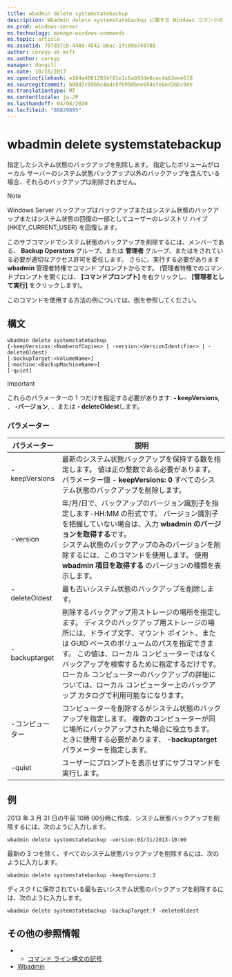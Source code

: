 ```yaml
---
title: wbadmin delete systemstatebackup
description: Wbadmin delete systemstatebackup に関する Windows コマンドのトピックでは、指定したシステム状態のバックアップが削除されます。
ms.prod: windows-server
ms.technology: manage-windows-commands
ms.topic: article
ms.assetid: 707d37cb-448d-4542-b6ac-1fc89e749788
author: coreyp-at-msft
ms.author: coreyp
manager: dongill
ms.date: 10/16/2017
ms.openlocfilehash: e184a40612024f81e1c6ab93de8cec4a63eee578
ms.sourcegitcommit: b00d7c8968c4adc8f699dbee694afe6ed36bc9de
ms.translationtype: MT
ms.contentlocale: ja-JP
ms.lasthandoff: 04/08/2020
ms.locfileid: "80829895"
---
```

# <a name="wbadmin-delete-systemstatebackup"></a>wbadmin delete systemstatebackup



指定したシステム状態のバックアップを削除します。 指定したボリュームがローカル サーバーのシステム状態バックアップ以外のバックアップを含んでいる場合、それらのバックアップは削除されません。

> [!NOTE]
> Windows Server バックアップはバックアップまたはシステム状態のバックアップまたはシステム状態の回復の一部としてユーザーのレジストリ ハイブ (HKEY_CURRENT_USER) を回復します。

このサブコマンドでシステム状態のバックアップを削除するには、メンバーである、 **Backup Operators** グループ、または **管理者** グループ、またはをされている必要が適切なアクセス許可を委任します。 さらに、実行する必要があります **wbadmin** 管理者特権でコマンド プロンプトからです。 (管理者特権でのコマンドプロンプトを開くには、 **[コマンドプロンプト]** を右クリックし、 **[管理者として実行]** をクリックします)。

このコマンドを使用する方法の例については、[例](#BKMK_examples)を参照してください。

## <a name="syntax"></a>構文

```
wbadmin delete systemstatebackup
{-keepVersions:<NumberofCopies> | -version:<VersionIdentifier> | -deleteOldest}
[-backupTarget:<VolumeName>]
[-machine:<BackupMachineName>]
[-quiet]
```

> [!IMPORTANT]
> これらのパラメーターの 1 つだけを指定する必要があります: **- keepVersions**, 、 **-バージョン**, 、または **- deleteOldest**します。

### <a name="parameters"></a>パラメーター

|パラメーター|説明|
|---------|-----------|
|-keepVersions|最新のシステム状態バックアップを保持する数を指定します。 値は正の整数である必要があります。 パラメーター値 **- keepVersions: 0** すべてのシステム状態のバックアップを削除します。|
|-version|年/月/日で、バックアップのバージョン識別子を指定します-HH:MM の形式です。 バージョン識別子を把握していない場合は、入力 **wbadmin のバージョンを取得する**です。</br>システム状態のバックアップのみのバージョンを削除するには、このコマンドを使用します。 使用 **wbadmin 項目を取得する** のバージョンの種類を表示します。|
|-deleteOldest|最も古いシステム状態のバックアップを削除します。|
|-backuptarget|削除するバックアップ用ストレージの場所を指定します。 ディスクのバックアップ用ストレージの場所には、ドライブ文字、マウント ポイント、または GUID ベースのボリュームのパスを指定できます。 この値は、ローカル コンピューターではなくバックアップを検索するために指定するだけです。 ローカル コンピューターのバックアップの詳細については、ローカル コンピューター上のバックアップ カタログで利用可能なになります。|
|-コンピューター|コンピューターを削除するがシステム状態のバックアップを指定します。 複数のコンピューターが同じ場所にバックアップされた場合に役立ちます。 ときに使用する必要があります、 **-backuptarget** パラメーターを指定します。|
|-quiet|ユーザーにプロンプトを表示せずにサブコマンドを実行します。|

## <a name="examples"></a><a name=BKMK_examples></a>例

2013 年 3 月 31 日の午前 10時 00分時に作成、システム状態バックアップを削除するには、次のように入力します。
```
wbadmin delete systemstatebackup -version:03/31/2013-10:00
```
最新の 3 つを除く、すべてのシステム状態バックアップを削除するには、次のように入力します。
```
wbadmin delete systemstatebackup -keepVersions:3
```
ディスク f に保存されている最も古いシステム状態のバックアップを削除するには、次のように入力します。
```
wbadmin delete systemstatebackup -backupTarget:f -deleteOldest
```

## <a name="additional-references"></a>その他の参照情報

-   - [コマンド ライン構文の記号](command-line-syntax-key.md)
-   [Wbadmin](wbadmin.md)